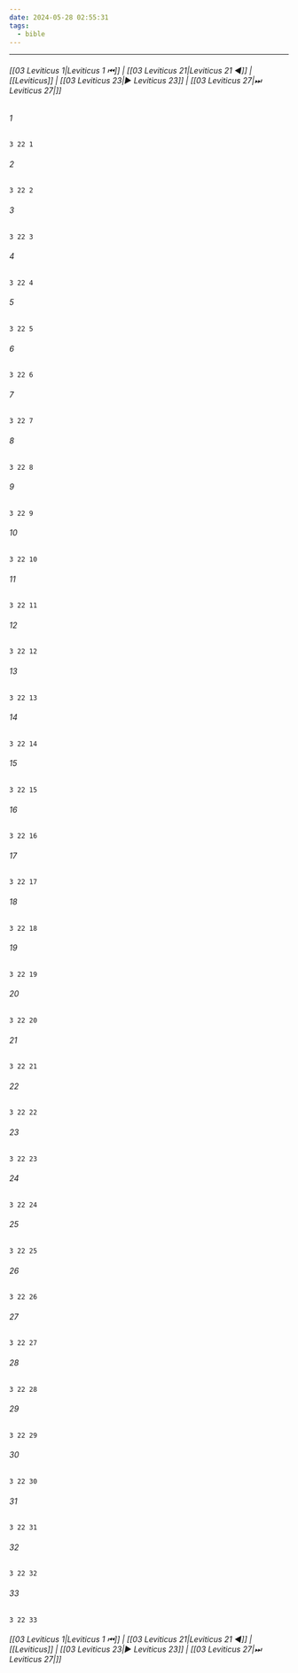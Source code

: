 ```yaml
---
date: 2024-05-28 02:55:31
tags:
  - bible
---
```

___

###### [[03 Leviticus 1|Leviticus 1 ⏮]] | [[03 Leviticus 21|Leviticus 21 ◀]] | [[Leviticus]] | [[03 Leviticus 23|▶ Leviticus 23]] | [[03 Leviticus 27|⏭ Leviticus 27|]]

###### 1
``` verse
3 22 1 
```
###### 2
``` verse
3 22 2 
```
###### 3
``` verse
3 22 3 
```
###### 4
``` verse
3 22 4 
```
###### 5
``` verse
3 22 5 
```
###### 6
``` verse
3 22 6 
```
###### 7
``` verse
3 22 7 
```
###### 8
``` verse
3 22 8 
```
###### 9
``` verse
3 22 9 
```
###### 10
``` verse
3 22 10 
```
###### 11
``` verse
3 22 11 
```
###### 12
``` verse
3 22 12 
```
###### 13
``` verse
3 22 13 
```
###### 14
``` verse
3 22 14 
```
###### 15
``` verse
3 22 15 
```
###### 16
``` verse
3 22 16 
```
###### 17
``` verse
3 22 17 
```
###### 18
``` verse
3 22 18 
```
###### 19
``` verse
3 22 19 
```
###### 20
``` verse
3 22 20 
```
###### 21
``` verse
3 22 21 
```
###### 22
``` verse
3 22 22 
```
###### 23
``` verse
3 22 23 
```
###### 24
``` verse
3 22 24 
```
###### 25
``` verse
3 22 25 
```
###### 26
``` verse
3 22 26 
```
###### 27
``` verse
3 22 27 
```
###### 28
``` verse
3 22 28 
```
###### 29
``` verse
3 22 29 
```
###### 30
``` verse
3 22 30 
```
###### 31
``` verse
3 22 31 
```
###### 32
``` verse
3 22 32 
```
###### 33
``` verse
3 22 33 
```

###### [[03 Leviticus 1|Leviticus 1 ⏮]] | [[03 Leviticus 21|Leviticus 21 ◀]] | [[Leviticus]] | [[03 Leviticus 23|▶ Leviticus 23]] | [[03 Leviticus 27|⏭ Leviticus 27|]]

